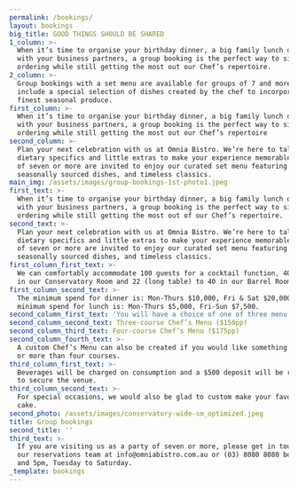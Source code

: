```yaml
---
permalink: /bookings/
layout: bookings
big_title: GOOD THINGS SHOULD BE SHARED
1_column: >-
  When it’s time to organise your birthday dinner, a big family lunch or a meal
  with your business partners, a group booking is the perfect way to simplify
  ordering while still getting the most out our Chef’s repertoire. 
2_column: >-
  Group bookings with a set menu are available for groups of 7 and more and
  include a special selection of dishes created by the chef to incorporate the
  finest seasonal produce. 
first_column: >-
  When it’s time to organise your birthday dinner, a big family lunch or a meal
  with your business partners, a group booking is the perfect way to simplify
  ordering while still getting the most out our Chef’s repertoire
second_column: >-
  Plan your next celebration with us at Omnia Bistro. We’re here to talk about
  dietary specifics and little extras to make your experience memorable. Parties
  of seven or more are invited to enjoy our curated set menu featuring our
  seasonally sourced dishes, and timeless classics.
main_img: /assets/images/group-bookings-1st-photo1.jpeg
first_text: >-
  When it’s time to organise your birthday dinner, a big family lunch or a meal
  with your business partners, a group booking is the perfect way to simplify
  ordering while still getting the most out of our Chef’s repertoire. 
second_text: >-
  Plan your next celebration with us at Omnia Bistro. We’re here to talk about
  dietary specifics and little extras to make your experience memorable. Parties
  of seven or more are invited to enjoy our curated set menu featuring our
  seasonally sourced dishes, and timeless classics.
first_column_first_text: >-
  We can comfortably accommodate 100 guests for a cocktail function, 40 seated
  in our Conservatory Room and 22 (long table) to 40 in our Barrel Room.
first_column_second_text: >-
  The minimum spend for dinner is: Mon-Thurs $10,000, Fri & Sat $20,000. The
  minimum spend for lunch is: Mon-Thurs $5,000, Fri-Sun $7,500.
second_column_first_text: 'You will have a choice of one of three menu options:'
second_column_second_text: Three-course Chef’s Menu ($150pp)
second_column_third_text: Four-course Chef’s Menu ($175pp)
second_column_fourth_text: >-
  A custom Chef’s Menu can also be created if you would like something special
  or more than four courses.
third_column_first_text: >-
  Beverages will be charged on consumption and a $500 deposit will be required
  to secure the venue.
third_column_second_text: >-
  For special occasions, we would also be glad to custom make your favourite
  cake.
second_photo: /assets/images/conservatory-wide-sm_optimized.jpeg
title: Group bookings
second_title: ''
third_text: >-
  If you are visiting us as a party of seven or more, please get in touch with
  our reservations team at info@omniabistro.com.au or (03) 8080 8080 between 9pm
  and 5pm, Tuesday to Saturday.
_template: bookings
---
```




